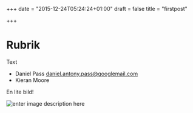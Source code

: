 +++
date = "2015-12-24T05:24:24+01:00"
draft = false
title = "firstpost"

+++
# Rubrik
Text


* Daniel Pass <daniel.antony.pass@googlemail.com>
* Kieran Moore

En lite bild!

![enter image description here][1]


  [1]: /images/IMG_4729.JPG

